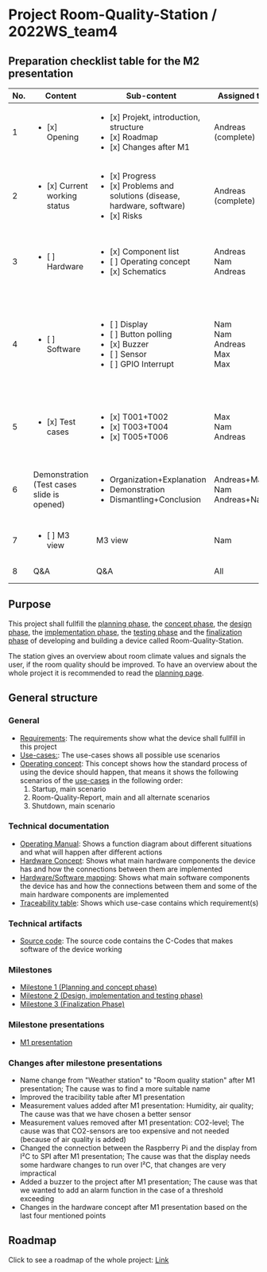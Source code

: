 # Project Room-Quality-Station / 2022WS_team4

## Preparation checklist table for the M2 presentation



|No.	| Content                                     		| Sub-content                                                                                                            		| Assigned to                             	| Time					|
|-------|-------------------------------------------------------|---------------------------------------------------------------------------------------------------------------------------------------|-----------------------------------------------|---------------------------------------|
| 1 	|  <ul><li>[x] Opening </li></ul>              	| <ul><li>[x] Projekt, introduction, structure </li><li>[x] Roadmap </li><li>[x] Changes after M1 </li></ul>               		| Andreas (complete)                      	| 2:00 min      				|
| 2 	|  <ul><li>[x] Current working status </li></ul>	| <ul><li>[x] Progress </li><li>[x] Problems and solutions (disease, hardware, software) </li><li>[x] Risks </li></ul>            	| Andreas (complete) 		      		| 1:20 min      	     			|
| 3 	|  <ul><li>[ ] Hardware </li></ul>               	| <ul><li>[x] Component list </li><li>[ ] Operating concept </li><li>[x] Schematics </li></ul>                                    	| Andreas<br/>Nam<br/>Andreas             	| 0:20 min<br/>x min <br/>1:15 min    				|
| 4 	|  <ul><li>[ ] Software </li></ul>               	| <ul><li>[ ] Display </li><li>[ ] Button polling </li><li>[x] Buzzer </li><li>[ ] Sensor </li><li>[ ] GPIO Interrupt </li></ul> 	| Nam<br/>Nam<br/>Andreas<br/>Max<br/>Max 	| x min<br/>x min<br/>0:50 min<br/>x min<br/>x min      				|
| 5 	|  <ul><li>[x] Test cases </li></ul>             	| <ul><li>[x] T001+T002 </li><li>[x] T003+T004 </li><li>[x] T005+T006 </li></ul>                                                 	| Max<br/>Nam<br/>Andreas                 	| x min<br/>x min<br/>0:50 min     				|
| 6 	|  Demonstration (Test cases slide is opened)</li></ul>          	| <ul><li> Organization+Explanation </li><li>Demonstration </li><li>Dismantling+Conclusion</li></ul>                      	| Andreas+Max<br/>Nam<br/>Andreas+Nam     	| 2:30 min<br/>10 min<br/>2:30 min	|
| 7 	|  <ul><li>[ ] M3 view </li></ul>                	| M3 view                                                                      								| Nam     					| x min      				|
| 8 	|  Q&A					| Q&A                                                                     								| All     					| 10 min      				|


## Purpose
This project shall fullfill the [planning phase](https://gitlab.rz.htw-berlin.de/c71_cse/2022ws_team4/-/wikis/Planning), the [concept phase](https://gitlab.rz.htw-berlin.de/c71_cse/2022ws_team4/-/wikis/Concept), the [design phase](https://gitlab.rz.htw-berlin.de/c71_cse/2022ws_team4/-/wikis/Design), the [implementation phase](https://gitlab.rz.htw-berlin.de/c71_cse/2022ws_team4/-/wikis/Implementation), the [testing phase](https://gitlab.rz.htw-berlin.de/c71_cse/2022ws_team4/-/wikis/Test) and the [finalization phase](https://gitlab.rz.htw-berlin.de/c71_cse/2022ws_team4/-/wikis/Finalization) of developing and building a device called Room-Quality-Station. 

The station gives an overview about room climate values and signals the user, if the room quality should be improved.
To have an overview about the whole project it is recommended to read the [planning page](https://gitlab.rz.htw-berlin.de/c71_cse/2022ws_team4/-/wikis/Planning).

## General structure

### General
- [Requirements](https://gitlab.rz.htw-berlin.de/c71_cse/2022ws_team4/-/requirements_management/requirements): The requirements show what the device shall fullfill in this project
- [Use-cases:](https://gitlab.rz.htw-berlin.de/c71_cse/2022ws_team4/-/wikis/Concept#use-cases): The use-cases shows all possible use scenarios
- [Operating concept](https://gitlab.rz.htw-berlin.de/c71_cse/2022ws_team4/-/wikis/Design#operating-concept): This concept shows how the standard process of using the device should happen, that means it shows the following scenarios of the [use-cases](https://gitlab.rz.htw-berlin.de/c71_cse/2022ws_team4/-/wikis/Concept#use-cases) in the following order: 
    1) Startup, main scenario 
    2) Room-Quality-Report, main and all alternate scenarios 
    3) Shutdown, main scenario

### Technical documentation
- [Operating Manual](https://gitlab.rz.htw-berlin.de/c71_cse/2022ws_team4/-/wikis/Design#operating-mode-diagram): Shows a function diagram about different situations and what will happen after different actions 
- [Hardware Concept](https://gitlab.rz.htw-berlin.de/c71_cse/2022ws_team4/-/wikis/Concept#hardware-concept): Shows what main hardware components the device has and how the connections between them are implemented
- [Hardware/Software mapping](https://gitlab.rz.htw-berlin.de/c71_cse/2022ws_team4/-/wikis/Concept#hardwaresoftware-mapping): Shows what main software components the device has and how the connections between them and some of the main hardware components are implemented
- [Traceability table](https://gitlab.rz.htw-berlin.de/c71_cse/2022ws_team4/-/wikis/Concept#traceability-table): Shows which use-case contains which requirement(s)

### Technical artifacts
- [Source code](https://gitlab.rz.htw-berlin.de/c71_cse/2022ws_team4/-/tree/main/source_code/sensor): The source code contains the C-Codes that makes software of the device working

### Milestones
- [Milestone 1 (Planning and concept phase)](https://gitlab.rz.htw-berlin.de/c71_cse/2022ws_team4/-/wikis/Planning#milestone-1) 
- [Milestone 2 (Design, implementation and testing phase)](https://gitlab.rz.htw-berlin.de/c71_cse/2022ws_team4/-/wikis/Planning#milestone-2)
- [Milestone 3 (Finalization Phase)](https://gitlab.rz.htw-berlin.de/c71_cse/2022ws_team4/-/wikis/Planning#milestone-3)

### Milestone presentations
- [M1 presentation](https://gitlab.rz.htw-berlin.de/c71_cse/2022ws_team4/-/blob/main/Documentation/PCSE_M1-Vortrag_TeamD.pdf)

### Changes after milestone presentations
- Name change from "Weather station" to "Room quality station" after M1 presentation; The cause was to find a more suitable name
- Improved the tracibility table after M1 presentation
- Measurement values added after M1 presentation: Humidity, air quality; The cause was that we have chosen a better sensor
- Measurement values removed after M1 presentation: CO2-level; The cause was that CO2-sensors are too expensive and not needed (because of air quality is added)
- Changed the connection between the Raspberry Pi and the display from I²C to SPI after M1 presentation; The cause was that the display needs some hardware changes to run over I²C, that changes are very impractical
- Added a buzzer to the project after M1 presentation; The cause was that we wanted to add an alarm function in the case of a threshold exceeding
- Changes in the hardware concept after M1 presentation based on the last four mentioned points



## Roadmap
Click to see a roadmap of the whole project: [Link](https://gitlab.rz.htw-berlin.de/c71_cse/2022ws_team4/-/blob/main/Documentation/Roadmap.png)

